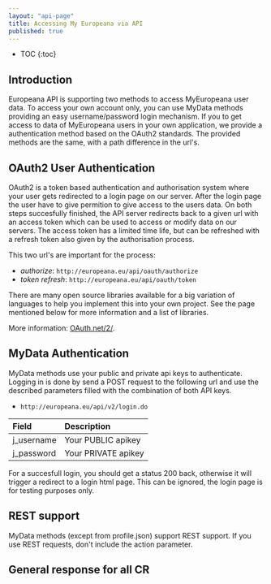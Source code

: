 ```yaml
---
layout: "api-page"
title: Accessing My Europeana via API
published: true
---
```


* TOC
{:toc}

## Introduction
 
Europeana API is supporting two methods to access MyEuropeana user data.
To access your own account only, you can use MyData methods providing 
an easy username/password login mechanism.
If you to get access to data of MyEuropeana users in your own application, 
we provide a authentication method based on the OAuth2 standards.
The provided methods are the same, with a path difference in the url's.

## OAuth2 User Authentication

OAuth2 is a token based authentication and authorisation system where your
user gets redirected to a login page on our server. After the login page the
user have to give permition to give access to the users data. On both steps
succesfully finished, the API server redirects back to a given url with an 
access token which can be used to access or modify data on our servers. 
The access token has a limited time life, but can be refreshed with a refresh 
token also given by the authorisation process.

This two url's are important for the process:

* *authorize*: `http://europeana.eu/api/oauth/authorize`
* *token refresh*: `http://europeana.eu/api/oauth/token`

There are many open source libraries available for a big variation of 
languages to help you implement this into your own project. See the page 
mentioned below for more information and a list of libraries.

More information: [OAuth.net/2/](http://oauth.net/2/).

## MyData Authentication

MyData methods use your public and private api keys to authenticate. Logging 
in is done by send a POST request to the following url and use the described 
parameters filled with the combination of both API keys.

* `http://europeana.eu/api/v2/login.do`

| Field | Description |
|:------|:------------|
| j_username | Your PUBLIC apikey |
| j_password | Your PRIVATE apikey |

For a succesfull login, you should get a status 200 back, otherwise it will 
trigger a redirect to a login html page. This can be ignored, the login page is
for testing purposes only.

## REST support

MyData methods (except from profile.json) support REST support. If you use
REST requests, don't include the action parameter.

## General response for all CR
